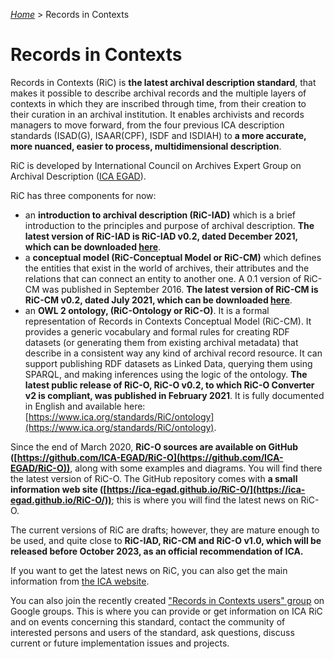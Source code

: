 [_Home_](index.html) > Records in Contexts


# Records in Contexts

Records in Contexts (RiC) is __the latest archival description standard__, that makes it possible to describe archival records and the multiple layers of contexts in which they are inscribed through time, from their creation to their curation in an archival institution. It enables archivists and records managers to move forward, from the four previous ICA description standards (ISAD(G), ISAAR(CPF), ISDF and ISDIAH) to __a more accurate, more nuanced, easier to process, multidimensional description__.

RiC is developed by International Council on Archives Expert Group on Archival Description ([ICA EGAD](https://www.ica.org/en/about-egad)).

RiC has three components for now:

- an __introduction to archival description (RiC-IAD)__ which is a brief introduction to the principles and purpose of archival description. __The latest version of RiC-IAD is RiC-IAD v0.2, dated December 2021, which can be downloaded [here](https://www.ica.org/sites/default/files/ric-iad-02_0_0.pdf)__.
- a __conceptual model (RiC-Conceptual Model or RiC-CM)__ which defines the entities that exist in the world of archives, their attributes and the relations that can connect an entity to another one. A 0.1 version of RiC-CM was published in September 2016. __The latest version of RiC-CM is RiC-CM v0.2, dated July 2021, which can be downloaded [here](https://www.ica.org/sites/default/files/ric-cm-02_july2021_0.pdf)__.
- an __OWL 2 ontology, (RiC-Ontology or RiC-O)__. It is a formal representation of Records in Contexts Conceptual Model (RiC-CM). It provides a generic vocabulary and formal rules for creating RDF datasets (or generating them from existing archival metadata) that describe in a consistent way any kind of archival record resource. It can support publishing RDF datasets as Linked Data, querying them using SPARQL, and making inferences using the logic of the ontology. __The latest public release of RiC-O, RiC-O v0.2, to which RiC-O Converter v2 is compliant, was published in February 2021__. It is fully documented in English and available here: [https://www.ica.org/standards/RiC/ontology](https://www.ica.org/standards/RiC/ontology).

Since the end of March 2020, __RiC-O sources are available on GitHub ([https://github.com/ICA-EGAD/RiC-O](https://github.com/ICA-EGAD/RiC-O))__, along with some examples and diagrams. You will find there the latest version of RiC-O. The GitHub repository comes with __a small information web site ([https://ica-egad.github.io/RiC-O/](https://ica-egad.github.io/RiC-O/))__; this is where you will find the latest news on RiC-O.

The current versions of RiC are drafts; however, they are mature enough to be used, and quite close to __RiC-IAD, RiC-CM and RiC-O v1.0, which will be released before October 2023, as an official recommendation of ICA.__

If you want to get the latest news on RiC, you can also get the main information from [the ICA website](https://www.ica.org/en).

You can also join the recently created ["Records in Contexts users" group](https://groups.google.com/g/Records_in_Contexts_users) on Google groups. This is where you can provide or get information on ICA RiC and on events concerning this standard, contact the community of interested persons and users of the standard, ask questions, discuss current or future implementation issues and projects.


